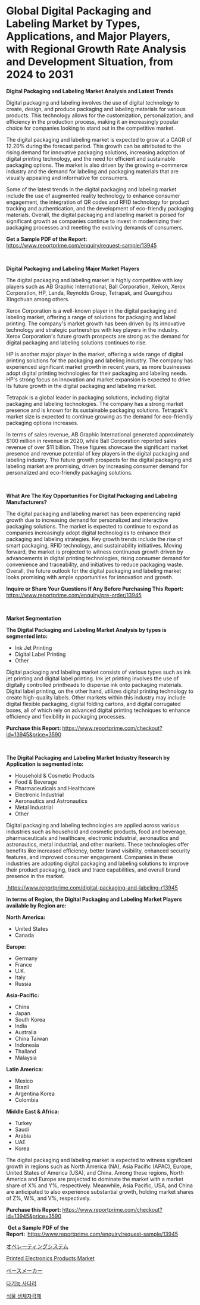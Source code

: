<p><h1>Global Digital Packaging and Labeling Market by Types, Applications, and Major Players, with Regional Growth Rate Analysis and Development Situation, from 2024 to 2031</h1></p><p><strong>Digital Packaging and Labeling Market Analysis and Latest Trends</strong></p>
<p><p>Digital packaging and labeling involves the use of digital technology to create, design, and produce packaging and labeling materials for various products. This technology allows for the customization, personalization, and efficiency in the production process, making it an increasingly popular choice for companies looking to stand out in the competitive market.</p><p>The digital packaging and labeling market is expected to grow at a CAGR of 12.20% during the forecast period. This growth can be attributed to the rising demand for innovative packaging solutions, increasing adoption of digital printing technology, and the need for efficient and sustainable packaging options. The market is also driven by the growing e-commerce industry and the demand for labeling and packaging materials that are visually appealing and informative for consumers.</p><p>Some of the latest trends in the digital packaging and labeling market include the use of augmented reality technology to enhance consumer engagement, the integration of QR codes and RFID technology for product tracking and authentication, and the development of eco-friendly packaging materials. Overall, the digital packaging and labeling market is poised for significant growth as companies continue to invest in modernizing their packaging processes and meeting the evolving demands of consumers.</p></p>
<p><strong>Get a Sample PDF of the Report:&nbsp;</strong> <a href="https://www.reportprime.com/enquiry/request-sample/13945">https://www.reportprime.com/enquiry/request-sample/13945</a></p>
<p>&nbsp;</p>
<p><strong>Digital Packaging and Labeling Major Market Players</strong></p>
<p><p>The digital packaging and labeling market is highly competitive with key players such as AB Graphic International, Ball Corporation, Xeikon, Xerox Corporation, HP, Landa, Reynolds Group, Tetrapak, and Guangzhou Xingchuan among others.</p><p>Xerox Corporation is a well-known player in the digital packaging and labeling market, offering a range of solutions for packaging and label printing. The company's market growth has been driven by its innovative technology and strategic partnerships with key players in the industry. Xerox Corporation's future growth prospects are strong as the demand for digital packaging and labeling solutions continues to rise.</p><p>HP is another major player in the market, offering a wide range of digital printing solutions for the packaging and labeling industry. The company has experienced significant market growth in recent years, as more businesses adopt digital printing technologies for their packaging and labeling needs. HP's strong focus on innovation and market expansion is expected to drive its future growth in the digital packaging and labeling market.</p><p>Tetrapak is a global leader in packaging solutions, including digital packaging and labeling technologies. The company has a strong market presence and is known for its sustainable packaging solutions. Tetrapak's market size is expected to continue growing as the demand for eco-friendly packaging options increases.</p><p>In terms of sales revenue, AB Graphic International generated approximately $100 million in revenue in 2020, while Ball Corporation reported sales revenue of over $11 billion. These figures showcase the significant market presence and revenue potential of key players in the digital packaging and labeling industry. The future growth prospects for the digital packaging and labeling market are promising, driven by increasing consumer demand for personalized and eco-friendly packaging solutions.</p></p>
<p>&nbsp;</p>
<p><strong>What Are The Key Opportunities For Digital Packaging and Labeling Manufacturers?</strong></p>
<p><p>The digital packaging and labeling market has been experiencing rapid growth due to increasing demand for personalized and interactive packaging solutions. The market is expected to continue to expand as companies increasingly adopt digital technologies to enhance their packaging and labeling strategies. Key growth trends include the rise of smart packaging, RFID technology, and sustainability initiatives. Moving forward, the market is projected to witness continuous growth driven by advancements in digital printing technologies, rising consumer demand for convenience and traceability, and initiatives to reduce packaging waste. Overall, the future outlook for the digital packaging and labeling market looks promising with ample opportunities for innovation and growth.</p></p>
<p><strong>Inquire or Share Your Questions If Any Before Purchasing This Report:</strong> <a href="https://www.reportprime.com/enquiry/pre-order/13945">https://www.reportprime.com/enquiry/pre-order/13945</a></p>
<p>&nbsp;</p>
<p><strong>Market Segmentation</strong></p>
<p><strong>The Digital Packaging and Labeling Market Analysis by types is segmented into:</strong></p>
<p><ul><li>Ink Jet Printing</li><li>Digital Label Printing</li><li>Other</li></ul></p>
<p><p>Digital packaging and labeling market consists of various types such as ink jet printing and digital label printing. Ink jet printing involves the use of digitally controlled printheads to dispense ink onto packaging materials. Digital label printing, on the other hand, utilizes digital printing technology to create high-quality labels. Other markets within this industry may include digital flexible packaging, digital folding cartons, and digital corrugated boxes, all of which rely on advanced digital printing techniques to enhance efficiency and flexibility in packaging processes.</p></p>
<p><strong>Purchase this Report:&nbsp;</strong><a href="https://www.reportprime.com/checkout?id=13945&price=3590">https://www.reportprime.com/checkout?id=13945&price=3590</a></p>
<p>&nbsp;</p>
<p><strong>The Digital Packaging and Labeling Market Industry Research by Application is segmented into:</strong></p>
<p><ul><li>Household & Cosmetic Products</li><li>Food & Beverage</li><li>Pharmaceuticals and Healthcare</li><li>Electronic Industrial</li><li>Aeronautics and Astronautics</li><li>Metal Industrial</li><li>Other</li></ul></p>
<p><p>Digital packaging and labeling technologies are applied across various industries such as household and cosmetic products, food and beverage, pharmaceuticals and healthcare, electronic industrial, aeronautics and astronautics, metal industrial, and other markets. These technologies offer benefits like increased efficiency, better brand visibility, enhanced security features, and improved consumer engagement. Companies in these industries are adopting digital packaging and labeling solutions to improve their product packaging, track and trace capabilities, and overall brand presence in the market.</p></p>
<p><a href="https://www.reportprime.com/digital-packaging-and-labeling-r13945">&nbsp;https://www.reportprime.com/digital-packaging-and-labeling-r13945</a></p>
<p><strong>In terms of Region, the Digital Packaging and Labeling Market Players available by Region are:</strong></p>
<p>
    <p> <strong> North America: </strong>
        <ul>
            <li>United States</li>
            <li>Canada</li>
        </ul>
        </p> 
    <p> <strong> Europe: </strong>
        <ul>
            <li>Germany</li>
            <li>France</li>
            <li>U.K.</li>
            <li>Italy</li>
            <li>Russia</li>
        </ul>
        </p> 
    <p> <strong> Asia-Pacific: </strong>
        <ul>
            <li>China</li>
            <li>Japan</li>
            <li>South Korea</li>
            <li>India</li>
            <li>Australia</li>
            <li>China Taiwan</li>
            <li>Indonesia</li>
            <li>Thailand</li>
            <li>Malaysia</li>
        </ul>
        </p> 
    <p> <strong> Latin America: </strong>
        <ul>
            <li>Mexico</li>
            <li>Brazil</li>
            <li>Argentina Korea</li>
            <li>Colombia</li>
        </ul>
        </p> 
    <p> <strong> Middle East & Africa: </strong>
        <ul>
            <li>Turkey</li>
            <li>Saudi</li>
            <li>Arabia</li>
            <li>UAE</li>
            <li>Korea</li>
        </ul>
    </p>
    </p>
<p><p>The digital packaging and labeling market is expected to witness significant growth in regions such as North America (NA), Asia Pacific (APAC), Europe, United States of America (USA), and China. Among these regions, North America and Europe are projected to dominate the market with a market share of X% and Y%, respectively. Meanwhile, Asia Pacific, USA, and China are anticipated to also experience substantial growth, holding market shares of Z%, W%, and V%, respectively.</p></p>
<p><strong>Purchase this Report: </strong><a href="https://www.reportprime.com/checkout?id=13945&price=3590">https://www.reportprime.com/checkout?id=13945&price=3590</a></p>
<p>&nbsp;<strong>Get a Sample PDF of the Report:&nbsp;&nbsp;</strong><a href="https://www.reportprime.com/enquiry/request-sample/13945">https://www.reportprime.com/enquiry/request-sample/13945</a></p>
<p><strong></strong></p>
<p><p><a href="https://medium.com/@queenlitle19361/%E3%82%AA%E3%83%9A%E3%83%AC%E3%83%BC%E3%83%86%E3%82%A3%E3%83%B3%E3%82%B0%E3%82%B7%E3%82%B9%E3%83%86%E3%83%A0%E5%B8%82%E5%A0%B4%E6%A6%82%E6%B3%81-2024%E5%B9%B4%E3%81%8B%E3%82%892031%E5%B9%B4%E3%81%BE%E3%81%A7%E3%81%AE%E4%B8%96%E7%95%8C%E5%B8%82%E5%A0%B4%E5%8B%95%E5%90%91%E3%81%A8%E5%B0%86%E6%9D%A5%E3%81%AE%E5%B1%95%E6%9C%9B-80107ead3071">オペレーティングシステム</a></p><p><a href="https://github.com/alexxisgm/Market-Research-Report-List-1/blob/main/printed-electronics-products-market.md">Printed Electronics Products Market</a></p><p><a href="https://medium.com/@ebbkautzer/%E3%83%9A%E3%83%BC%E3%82%B9%E3%83%A1%E3%83%BC%E3%82%AB%E3%83%BC%E3%83%9E%E3%83%BC%E3%82%B1%E3%83%83%E3%83%88-%E3%82%B0%E3%83%AD%E3%83%BC%E3%83%90%E3%83%AB%E3%81%8A%E3%82%88%E3%81%B3%E5%9C%B0%E5%9F%9F%E3%81%AE%E5%88%86%E6%9E%90-%E5%9C%B0%E5%9F%9F-%E5%9B%BD%E3%83%AC%E3%83%99%E3%83%AB%E3%81%AE%E5%88%86%E6%9E%90-%E7%AB%B6%E4%BA%89%E7%8A%B6%E6%B3%81%E3%81%AB%E7%84%A6%E7%82%B9%E3%82%92%E5%BD%93%E3%81%A6%E3%82%8B-96c2d3f393d5">ペースメーカー</a></p><p><a href="https://medium.com/@heatherelasquez5675/%EA%B8%80%EB%A1%9C%EB%B2%8C-%EB%A9%80%ED%8B%B0%ED%8E%91%EC%85%98-%EC%82%AC%EB%8B%A4%EB%A6%AC-%EC%8B%9C%EC%9E%A5-%EA%B7%9C%EB%AA%A8-%EB%B0%8F-%EC%A0%90%EC%9C%A0%EC%9C%A8-%EB%B6%84%EC%84%9D-%EC%A0%9C%ED%92%88-%EC%9C%A0%ED%98%95%EB%B3%84-%EC%9D%91%EC%9A%A9%EB%B3%84-%EC%A7%80%EC%97%AD%EB%B3%84-%EC%98%88%EC%B8%A1-2024-2031-d07ea1b30cd5">다기능 사다리</a></p><p><a href="https://medium.com/@jonatanjast1928/%EC%8B%9D%EB%AC%BC-%EB%B0%94%EC%9D%B4%EC%98%A4%EC%8A%A4%ED%8B%B0%EB%AE%AC%EB%9F%B0%ED%8A%B8-%EC%8B%9C%EC%9E%A5-%EB%8F%99%ED%96%A5-%EC%8B%9D%EB%AC%BC-%EB%B0%94%EC%9D%B4%EC%98%A4%EC%8A%A4%ED%8B%B0%EB%AE%AC%EB%9F%B0%ED%8A%B8-%EC%8B%9C%EC%9E%A5-%ED%86%B5%EC%B0%B0-%EB%B0%8F-%EC%98%88%EC%B8%A1-%EB%B6%84%EC%84%9D-2024-2031-30b0236ac18e">식물 생체자극제</a></p></p>